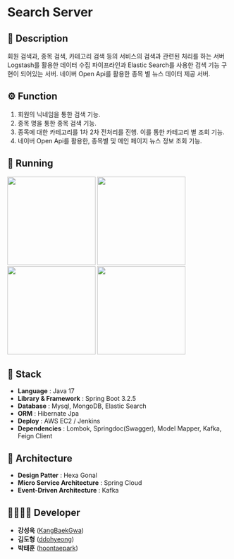 # Search Server

## 📖 Description
회원 검색과, 종목 검색, 카테고리 검색 등의 서비스의 검색과 관련된 처리를 하는 서버
Logstash를 활용한 데이터 수집 파이프라인과 Elastic Search를 사용한 검색 기능 구현이 되어있는 서버.
네이버 Open Api를 활용한 종목 별 뉴스 데이터 제공 서버.

## ⚙ Function
1. 회원의 닉네임을 통한 검색 기능.
2. 종목 명을 통한 종목 검색 기능.
3. 종목에 대한 카테고리를 1차 2차 전처리를 진행. 이를 통한 카테고리 별 조회 기능.
4. 네이버 Open Api를 활용한, 종목별 및 메인 페이지 뉴스 정보 조회 기능.

## 🏴󠁧󠁢󠁥󠁮󠁧󠁿 Running
<p float="left">
    <img src="https://i.ibb.co/Lp2pdHX/1.png" width=200 />
    <img src="https://i.ibb.co/0C6hBdC/2.png" width=200 />
    <img src="https://i.ibb.co/879WgMV/3.png" width=200 />
    <img src="https://i.ibb.co/zS47pZH/image.png" width=200 />
</p>
   
## 🔧 Stack
 - **Language** : Java 17
 - **Library & Framework** : Spring Boot 3.2.5
 - **Database** : Mysql, MongoDB, Elastic Search
 - **ORM** : Hibernate Jpa
 - **Deploy** : AWS EC2 / Jenkins
 - **Dependencies** : Lombok, Springdoc(Swagger), Model Mapper, Kafka, Feign Client

## 🔧 Architecture
- **Design Patter** : Hexa Gonal
- **Micro Service Architecture** : Spring Cloud
- **Event-Driven Architecture** : Kafka

## 👨‍👩‍👧‍👦 Developer
*  **강성욱** ([KangBaekGwa](https://github.com/KangBaekGwa))
*  **김도형** ([ddohyeong](https://github.com/ddohyeong))
*  **박태훈** ([hoontaepark](https://github.com/hoontaepark))
